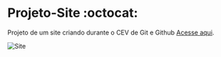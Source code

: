 # Projeto-Site :octocat:
 Projeto de um site criando durante o CEV de Git e Github
 [Acesse aqui](https://luizrds.github.io/projeto-site/).
 
 
![Site](https://user-images.githubusercontent.com/61032570/86964391-5cf54d80-c13c-11ea-9b77-93be40f1e329.png)

